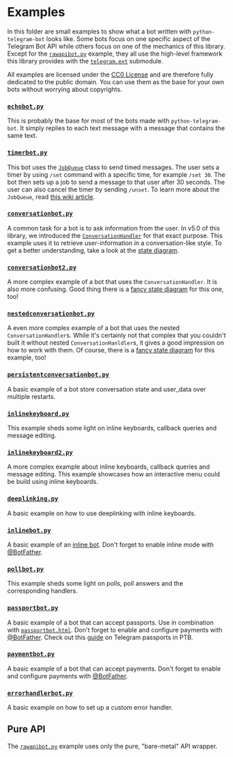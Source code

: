 # Examples

In this folder are small examples to show what a bot written with `python-telegram-bot` looks like. Some bots focus on one specific aspect of the Telegram Bot API while others focus on one of the mechanics of this library. Except for the [`rawapibot.py`](#pure-api) example, they all use the high-level framework this library provides with the [`telegram.ext`](https://python-telegram-bot.readthedocs.io/en/latest/telegram.ext.html) submodule.

All examples are licensed under the [CC0 License](https://github.com/python-telegram-bot/python-telegram-bot/blob/master/examples/LICENSE.txt) and are therefore fully dedicated to the public domain. You can use them as the base for your own bots without worrying about copyrights.

### [`echobot.py`](https://github.com/python-telegram-bot/python-telegram-bot/blob/master/examples/echobot.py) 
This is probably the base for most of the bots made with `python-telegram-bot`. It simply replies to each text message with a message that contains the same text.

### [`timerbot.py`](https://github.com/python-telegram-bot/python-telegram-bot/blob/master/examples/timerbot.py) 
This bot uses the [`JobQueue`](https://python-telegram-bot.readthedocs.io/en/latest/telegram.ext.jobqueue.html) class to send timed messages. The user sets a timer by using `/set` command with a specific time, for example `/set 30`. The bot then sets up a job to send a message to that user after 30 seconds. The user can also cancel the timer by sending `/unset`. To learn more about the `JobQueue`, read [this wiki article](https://github.com/python-telegram-bot/python-telegram-bot/wiki/Extensions-%E2%80%93-JobQueue).

### [`conversationbot.py`](https://github.com/python-telegram-bot/python-telegram-bot/blob/master/examples/conversationbot.py)
A common task for a bot is to ask information from the user. In v5.0 of this library, we introduced the [`ConversationHandler`](https://python-telegram-bot.readthedocs.io/en/latest/telegram.ext.conversationhandler.html) for that exact purpose. This example uses it to retrieve user-information in a conversation-like style. To get a better understanding, take a look at the [state diagram](https://github.com/python-telegram-bot/python-telegram-bot/blob/master/examples/conversationbot.png).

### [`conversationbot2.py`](https://github.com/python-telegram-bot/python-telegram-bot/blob/master/examples/conversationbot2.py)
A more complex example of a bot that uses the `ConversationHandler`. It is also more confusing. Good thing there is a [fancy state diagram](https://github.com/python-telegram-bot/python-telegram-bot/blob/master/examples/conversationbot2.png) for this one, too!

### [`nestedconversationbot.py`](https://github.com/python-telegram-bot/python-telegram-bot/blob/master/examples/nestedconversationbot.py)
A even more complex example of a bot that uses the nested `ConversationHandler`s. While it's certainly not that complex that you couldn't built it without nested `ConversationHanldler`s, it gives a good impression on how to work with them. Of course, there is a [fancy state diagram](https://github.com/python-telegram-bot/python-telegram-bot/blob/master/examples/nestedconversationbot.png) for this example, too!

### [`persistentconversationbot.py`](https://github.com/python-telegram-bot/python-telegram-bot/blob/master/examples/persistentconversationbot.py)
A basic example of a bot store conversation state and user_data over multiple restarts.

### [`inlinekeyboard.py`](https://github.com/python-telegram-bot/python-telegram-bot/blob/master/examples/inlinekeyboard.py)
This example sheds some light on inline keyboards, callback queries and message editing.

### [`inlinekeyboard2.py`](https://github.com/python-telegram-bot/python-telegram-bot/blob/master/examples/inlinekeyboard2.py)
A more complex example about inline keyboards, callback queries and message editing. This example showcases how an interactive menu could be build using inline keyboards.

### [`deeplinking.py`](https://github.com/python-telegram-bot/python-telegram-bot/blob/master/examples/deeplinking.py)
A basic example on how to use deeplinking with inline keyboards.

### [`inlinebot.py`](https://github.com/python-telegram-bot/python-telegram-bot/blob/master/examples/inlinebot.py)
A basic example of an [inline bot](https://core.telegram.org/bots/inline). Don't forget to enable inline mode with [@BotFather](https://telegram.me/BotFather).

### [`pollbot.py`](https://github.com/python-telegram-bot/python-telegram-bot/blob/master/examples/pollbot.py)
This example sheds some light on polls, poll answers and the corresponding handlers.

### [`passportbot.py`](https://github.com/python-telegram-bot/python-telegram-bot/blob/master/examples/passportbot.py)
A basic example of a bot that can accept passports. Use in combination with [`passportbot.html`](https://github.com/python-telegram-bot/python-telegram-bot/blob/master/examples/passportbot.html). Don't forget to enable and configure payments with [@BotFather](https://telegram.me/BotFather). Check out this [guide](https://git.io/fAvYd) on Telegram passports in PTB.

### [`paymentbot.py`](https://github.com/python-telegram-bot/python-telegram-bot/blob/master/examples/paymentbot.py)
A basic example of a bot that can accept payments. Don't forget to enable and configure payments with [@BotFather](https://telegram.me/BotFather).

### [`errorhandlerbot.py`](https://github.com/python-telegram-bot/python-telegram-bot/blob/master/examples/errorhandlerbot.py)
A basic example on how to set up a custom error handler.

## Pure API
The [`rawapibot.py`](https://github.com/python-telegram-bot/python-telegram-bot/blob/master/examples/rawapibot.py) example uses only the pure, "bare-metal" API wrapper.
